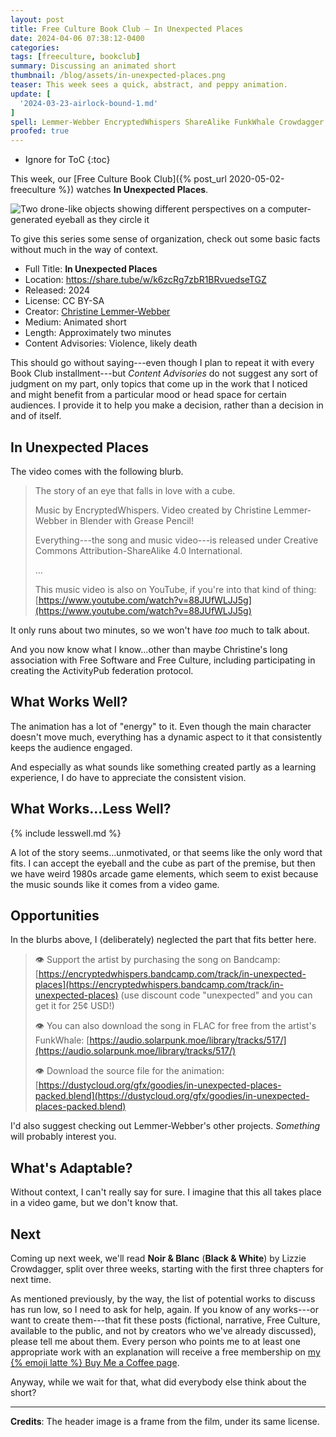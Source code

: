 ```yaml
---
layout: post
title: Free Culture Book Club — In Unexpected Places
date: 2024-04-06 07:38:12-0400
categories:
tags: [freeculture, bookclub]
summary: Discussing an animated short
thumbnail: /blog/assets/in-unexpected-places.png
teaser: This week sees a quick, abstract, and peppy animation.
update: [
  '2024-03-23-airlock-bound-1.md'
]
spell: Lemmer-Webber EncryptedWhispers ShareAlike FunkWhale Crowdagger
proofed: true
---
```


* Ignore for ToC
{:toc}

This week, our [Free Culture Book Club]({% post_url 2020-05-02-freeculture %}) watches **In Unexpected Places**.

![Two drone-like objects showing different perspectives on a computer-generated eyeball as they circle it](/blog/assets/in-unexpected-places.png "Having something else look at the eye makes a mildly interesting twist")

To give this series some sense of organization, check out some basic facts without much in the way of context.

 * Full Title:  **In Unexpected Places**
 * Location:  <https://share.tube/w/k6zcRg7zbR1BRvuedseTGZ>
 * Released:  2024
 * License:  CC BY-SA
 * Creator:  [Christine Lemmer-Webber](https://dustycloud.org/)
 * Medium:  Animated short
 * Length:  Approximately two minutes
 * Content Advisories:  Violence, likely death

This should go without saying---even though I plan to repeat it with every Book Club installment---but *Content Advisories* do not suggest any sort of judgment on my part, only topics that come up in the work that I noticed and might benefit from a particular mood or head space for certain audiences.  I provide it to help you make a decision, rather than a decision in and of itself.

## In Unexpected Places

The video comes with the following blurb.

 > The story of an eye that falls in love with a cube.
 >
 > Music by EncryptedWhispers. Video created by Christine Lemmer-Webber in Blender with Grease Pencil!
 >
 > Everything---the song and music video---is released under Creative Commons Attribution-ShareAlike 4.0 International.
 >
 > ...
 >
 > This music video is also on YouTube, if you're into that kind of thing: [https://www.youtube.com/watch?v=88JUfWLJJ5g](https://www.youtube.com/watch?v=88JUfWLJJ5g)

It only runs about two minutes, so we won't have *too* much to talk about.

And you now know what I know...other than maybe Christine's long association with Free Software and Free Culture, including participating in creating the ActivityPub federation protocol.

## What Works Well?

The animation has a lot of "energy" to it.  Even though the main character doesn't move much, everything has a dynamic aspect to it that consistently keeps the audience engaged.

And especially as what sounds like something created partly as a learning experience, I do have to appreciate the consistent vision.

## What Works...Less Well?

{% include lesswell.md %}

A lot of the story seems...unmotivated, or that seems like the only word that fits.  I can accept the eyeball and the cube as part of the premise, but then we have weird 1980s arcade game elements, which seem to exist because the music sounds like it comes from a video game.

## Opportunities

In the blurbs above, I (deliberately) neglected the part that fits better here.

 > 👁️ Support the artist by purchasing the song on Bandcamp: [https://encryptedwhispers.bandcamp.com/track/in-unexpected-places](https://encryptedwhispers.bandcamp.com/track/in-unexpected-places) (use discount code "unexpected" and you can get it for 25¢ USD!)  
 >
 > 👁️ You can also download the song in FLAC for free from the artist's FunkWhale: [https://audio.solarpunk.moe/library/tracks/517/](https://audio.solarpunk.moe/library/tracks/517/)  
 >
 > 👁️ Download the source file for the animation: [https://dustycloud.org/gfx/goodies/in-unexpected-places-packed.blend](https://dustycloud.org/gfx/goodies/in-unexpected-places-packed.blend)

I'd also suggest checking out Lemmer-Webber's other projects.  *Something* will probably interest you.

## What's Adaptable?

Without context, I can't really say for sure.  I imagine that this all takes place in a video game, but we don't know that.

## Next

Coming up next week, we'll read **Noir & Blanc** (**Black & White**) by Lizzie Crowdagger, split over three weeks, starting with the first three chapters for next time.

As mentioned previously, by the way, the list of potential works to discuss has run low, so I need to ask for help, again.  If you know of any works---or want to create them---that fit these posts (fictional, narrative, Free Culture, available to the public, and not by creators who we've already discussed), please tell me about them.  Every person who points me to at least one appropriate work with an explanation will receive a free membership on [my {% emoji latte %} Buy Me a Coffee page](https://buymeacoffee.com/jcolag).

Anyway, while we wait for that, what did everybody else think about the short?

* * *

**Credits**:  The header image is a frame from the film, under its same license.
